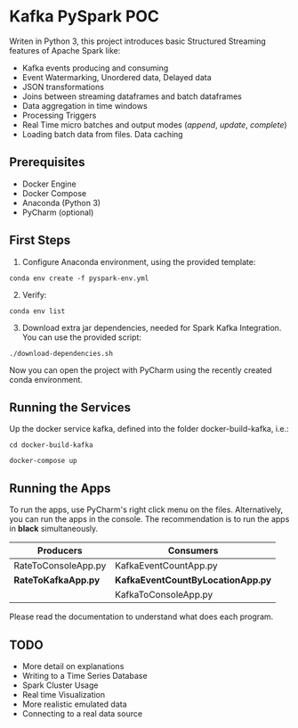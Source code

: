 # Kafka PySpark POC

Writen in Python 3, this project introduces basic Structured Streaming features of Apache Spark like:
- Kafka events producing and consuming
- Event Watermarking, Unordered data, Delayed data 
- JSON transformations
- Joins between streaming dataframes and batch dataframes
- Data aggregation in time windows
- Processing Triggers
- Real Time micro batches and output modes (_append_, _update_, _complete_)
- Loading batch data from files. Data caching

## Prerequisites

- Docker Engine
- Docker Compose
- Anaconda (Python 3)
- PyCharm (optional)

## First Steps

1. Configure Anaconda environment, using the provided template:

```conda env create -f pyspark-env.yml```

2. Verify:

```conda env list```

3. Download extra jar dependencies, needed for Spark Kafka Integration. You can use the provided script:

```./download-dependencies.sh```

Now you can open the project with PyCharm using the recently created conda environment.  

## Running the Services

Up the docker service kafka, defined into the folder docker-build-kafka, i.e.:

```cd docker-build-kafka```

```docker-compose up```

## Running the Apps

To run the apps, use PyCharm's right click menu on the files. Alternatively, you can run the apps in the console.
The recommendation is to run the apps in __black__ simultaneously.

|Producers            |Consumers                          |
|---                  |---                                |
|RateToConsoleApp.py  |KafkaEventCountApp.py              |
|__RateToKafkaApp.py__|__KafkaEventCountByLocationApp.py__|
|                     |KafkaToConsoleApp.py               | 

Please read the documentation to understand what does each program.

## TODO

- More detail on explanations
- Writing to a Time Series Database
- Spark Cluster Usage
- Real time Visualization
- More realistic emulated data
- Connecting to a real data source

